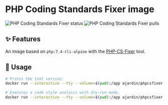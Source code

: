 PHP Coding Standards Fixer image
================================
![PHP Coding Standards Fixer status](https://img.shields.io/github/workflow/status/ajardin/docker-images/PHP%20Coding%20Standards%20Fixer%20image?style=for-the-badge)
![PHP Coding Standards Fixer pulls](https://img.shields.io/docker/pulls/ajardin/phpcsfixer?style=for-the-badge)

✨ Features
-----------
An image based on `php:7.4-cli-alpine` with the [PHP-CS-Fixer][1] tool.

🚀 Usage
--------
```bash
# Prints the tool version.
docker run --interactive --tty --volume=$(pwd):/app ajardin/phpcsfixer

# Executes a code style analysis with dry-run mode.
docker run --interactive --tty --volume=$(pwd):/app ajardin/phpcsfixer fix --dry-run --verbose
```

<!-- Resources -->
[1]: https://github.com/FriendsOfPHP/PHP-CS-Fixer

